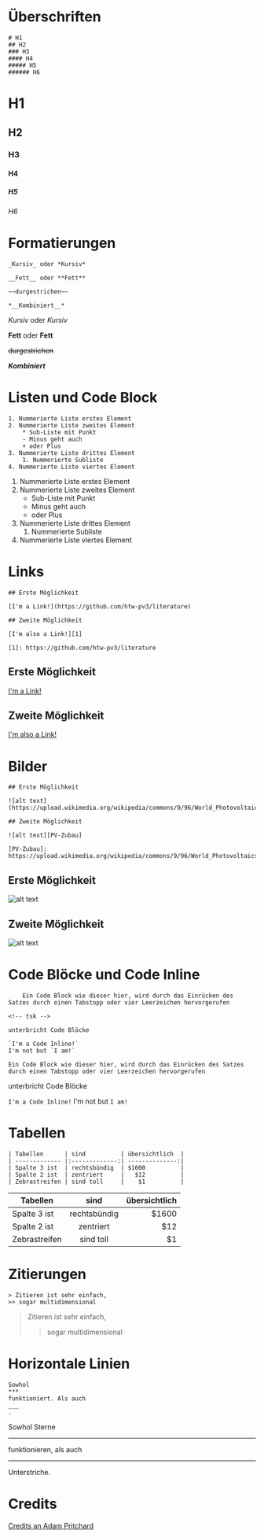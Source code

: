 # Überschriften

	# H1
    ## H2
    ### H3
    #### H4
    ##### H5
    ###### H6

# H1
## H2
### H3
#### H4
##### H5
###### H6

# Formatierungen

	_Kursiv_ oder *Kursiv*
    
    __Fett__ oder **Fett**
    
    ~~durgestrichen~~
    
    *__Kombiniert__*

_Kursiv_ oder *Kursiv*

__Fett__ oder **Fett**

~~durgestrichen~~

*__Kombiniert__*

# Listen und Code Block

    1. Nummerierte Liste erstes Element
    2. Nummerierte Liste zweites Element
    	* Sub-Liste mit Punkt
    	- Minus geht auch
  		+ oder Plus 
    3. Nummerierte Liste drittes Element
    	1. Nummerierte Subliste
    4. Nummerierte Liste viertes Element

1. Nummerierte Liste erstes Element
2. Nummerierte Liste zweites Element
  	* Sub-Liste mit Punkt
  	- Minus geht auch
  	+ oder Plus 
3. Nummerierte Liste drittes Element
	1. Nummerierte Subliste
4. Nummerierte Liste viertes Element

# Links

	## Erste Möglichkeit
    
    [I'm a Link!](https://github.com/htw-pv3/literature)
    
    ## Zweite Möglichkeit
    
    [I'm also a Link!][1]
    
    [1]: https://github.com/htw-pv3/literature

## Erste Möglichkeit

[I'm a Link!](https://github.com/htw-pv3/literature)

## Zweite Möglichkeit

[I'm also a Link!][1]

[1]: https://github.com/htw-pv3/literature

# Bilder

	## Erste Möglichkeit

	![alt text](https://upload.wikimedia.org/wikipedia/commons/9/96/World_Photovoltaics_Installed_Capacity.svg)

	## Zweite Möglichkeit

	![alt text][PV-Zubau]

	[PV-Zubau]: https://upload.wikimedia.org/wikipedia/commons/9/96/World_Photovoltaics_Installed_Capacity.svg

## Erste Möglichkeit

![alt text](https://upload.wikimedia.org/wikipedia/commons/9/96/World_Photovoltaics_Installed_Capacity.svg)

## Zweite Möglichkeit

![alt text][PV-Zubau]

[PV-Zubau]: https://upload.wikimedia.org/wikipedia/commons/9/96/World_Photovoltaics_Installed_Capacity.svg

# Code Blöcke und Code Inline

		Ein Code Block wie dieser hier, wird durch das Einrücken des Satzes durch einen Tabstopp oder vier Leerzeichen hervorgerufen

    <!-- tsk -->
    
    unterbricht Code Blöcke
    
    `I'm a Code Inline!`
	I'm not but `I am!`

<!-- tsk -->

	Ein Code Block wie dieser hier, wird durch das Einrücken des Satzes durch einen Tabstopp oder vier Leerzeichen hervorgerufen

<!-- tsk -->

unterbricht Code Blöcke

`I'm a Code Inline!`
I'm not but `I am!`

# Tabellen

	| Tabellen      | sind          | übersichtlich  |
    | ------------- |:-------------:| --------------:|
    | Spalte 3 ist  | rechtsbündig  | $1600          |
    | Spalte 2 ist  | zentriert     |   $12 		 |
    | Zebrastreifen | sind toll     |    $1			 |

| Tabellen      | sind          | übersichtlich  |
| ------------- |:-------------:| --------------:|
| Spalte 3 ist  | rechtsbündig  | $1600          |
| Spalte 2 ist  | zentriert     |   $12 		 |
| Zebrastreifen | sind toll     |    $1			 |

# Zitierungen

	> Zitieren ist sehr einfach,
	>> sogar multidimensional

> Zitieren ist sehr einfach,
>> sogar multidimensional

# Horizontale Linien

	Sowhol
	***
	funktioniert. Als auch
	___
	.

Sowhol Sterne
***
funktionieren, als auch
___
Unterstriche.

# Credits

[Credits an Adam Pritchard](https://github.com/adam-p/markdown-here/wiki/Markdown-Cheatsheet)